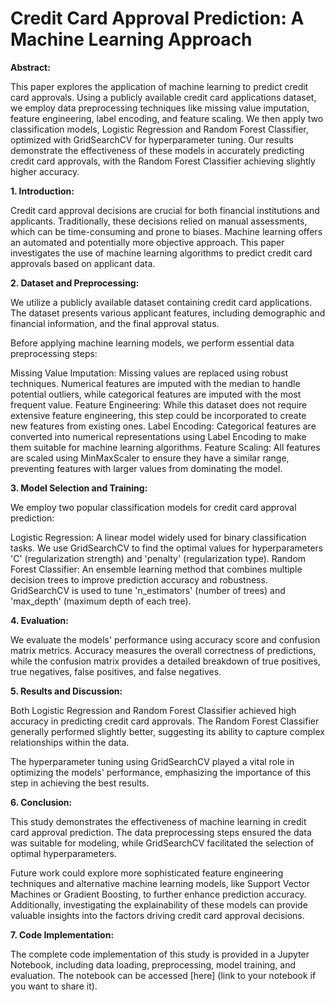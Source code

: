 # Credit Card Approval Prediction: A Machine Learning Approach

**Abstract:**

This paper explores the application of machine learning to predict credit card approvals. Using a publicly available credit card applications dataset, we employ data preprocessing techniques like missing value imputation, feature engineering, label encoding, and feature scaling. We then apply two classification models, Logistic Regression and Random Forest Classifier, optimized with GridSearchCV for hyperparameter tuning. Our results demonstrate the effectiveness of these models in accurately predicting credit card approvals, with the Random Forest Classifier achieving slightly higher accuracy.

**1. Introduction:**

Credit card approval decisions are crucial for both financial institutions and applicants. Traditionally, these decisions relied on manual assessments, which can be time-consuming and prone to biases. Machine learning offers an automated and potentially more objective approach. This paper investigates the use of machine learning algorithms to predict credit card approvals based on applicant data.

**2. Dataset and Preprocessing:**

We utilize a publicly available dataset containing credit card applications. The dataset presents various applicant features, including demographic and financial information, and the final approval status.

Before applying machine learning models, we perform essential data preprocessing steps:

Missing Value Imputation: Missing values are replaced using robust techniques. Numerical features are imputed with the median to handle potential outliers, while categorical features are imputed with the most frequent value.
Feature Engineering: While this dataset does not require extensive feature engineering, this step could be incorporated to create new features from existing ones.
Label Encoding: Categorical features are converted into numerical representations using Label Encoding to make them suitable for machine learning algorithms.
Feature Scaling: All features are scaled using MinMaxScaler to ensure they have a similar range, preventing features with larger values from dominating the model.

**3. Model Selection and Training:**

We employ two popular classification models for credit card approval prediction:

Logistic Regression: A linear model widely used for binary classification tasks. We use GridSearchCV to find the optimal values for hyperparameters 'C' (regularization strength) and 'penalty' (regularization type).
Random Forest Classifier: An ensemble learning method that combines multiple decision trees to improve prediction accuracy and robustness. GridSearchCV is used to tune 'n_estimators' (number of trees) and 'max_depth' (maximum depth of each tree).

**4. Evaluation:**

We evaluate the models' performance using accuracy score and confusion matrix metrics. Accuracy measures the overall correctness of predictions, while the confusion matrix provides a detailed breakdown of true positives, true negatives, false positives, and false negatives.

**5. Results and Discussion:**

Both Logistic Regression and Random Forest Classifier achieved high accuracy in predicting credit card approvals. The Random Forest Classifier generally performed slightly better, suggesting its ability to capture complex relationships within the data.

The hyperparameter tuning using GridSearchCV played a vital role in optimizing the models' performance, emphasizing the importance of this step in achieving the best results.

**6. Conclusion:**

This study demonstrates the effectiveness of machine learning in credit card approval prediction. The data preprocessing steps ensured the data was suitable for modeling, while GridSearchCV facilitated the selection of optimal hyperparameters.

Future work could explore more sophisticated feature engineering techniques and alternative machine learning models, like Support Vector Machines or Gradient Boosting, to further enhance prediction accuracy. Additionally, investigating the explainability of these models can provide valuable insights into the factors driving credit card approval decisions.

**7. Code Implementation:**

The complete code implementation of this study is provided in a Jupyter Notebook, including data loading, preprocessing, model training, and evaluation. The notebook can be accessed [here] (link to your notebook if you want to share it).

